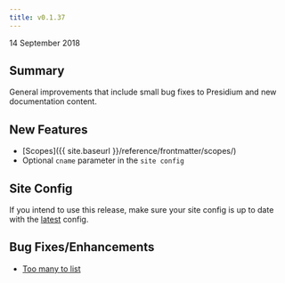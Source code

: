 ```yaml
---
title: v0.1.37
---
```


14 September 2018

## Summary

General improvements that include small bug fixes to Presidium and new documentation content.

## New Features

- [Scopes]({{ site.baseurl }}/reference/frontmatter/scopes/)
- Optional `cname` parameter in the `site config`

## Site Config

If you intend to use this release, make sure your site config is up to date with the [latest](https://github.com/SPANDigital/presidium-template/releases/tag/v0.1.37) config.

## Bug Fixes/Enhancements

- [Too many to list](https://github.com/SPANDigital/presidium/pulls?utf8=%E2%9C%93&q=is%3Apr+is%3Amerged+)
